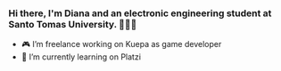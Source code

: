### Hi there, I'm Diana and an electronic engineering student at Santo Tomas University. 👩🏻‍💻

- 🎮 I’m freelance working on Kuepa as game developer
- 💚 I’m currently learning on Platzi



